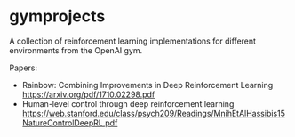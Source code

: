 # gymprojects
A collection of reinforcement learning implementations for different environments from the OpenAI gym.

Papers:

* Rainbow: Combining Improvements in Deep Reinforcement Learning
    https://arxiv.org/pdf/1710.02298.pdf
* Human-level control through deep reinforcement learning
    https://web.stanford.edu/class/psych209/Readings/MnihEtAlHassibis15NatureControlDeepRL.pdf
